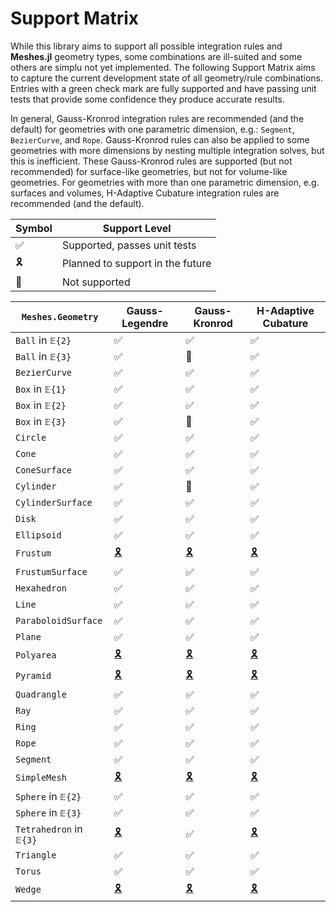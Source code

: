 # Support Matrix

While this library aims to support all possible integration rules and **Meshes.jl**
geometry types, some combinations are ill-suited and some others are simplu not yet
implemented. The following Support Matrix aims to capture the current development state of
all geometry/rule combinations. Entries with a green check mark are fully supported
and have passing unit tests that provide some confidence they produce accurate results.

In general, Gauss-Kronrod integration rules are recommended (and the default) for geometries
with one parametric dimension, e.g.: `Segment`, `BezierCurve`, and `Rope`. Gauss-Kronrod
rules can also be applied to some geometries with more dimensions by nesting multiple
integration solves, but this is inefficient. These Gauss-Kronrod rules are supported (but
not recommended) for surface-like geometries, but not for volume-like geometries. For
geometries with more than one parametric dimension, e.g. surfaces and volumes, H-Adaptive
Cubature integration rules are recommended (and the default).

| Symbol | Support Level |
|--------|---------|
| ✅ | Supported, passes unit tests |
| 🎗️ | Planned to support in the future |
| 🛑 | Not supported |

| `Meshes.Geometry` | Gauss-Legendre | Gauss-Kronrod | H-Adaptive Cubature |
|----------|----------------|---------------|---------------------|
| `Ball` in `𝔼{2}` | ✅ | ✅ | ✅ |
| `Ball` in `𝔼{3}` | ✅ | 🛑 | ✅ |
| `BezierCurve` | ✅ | ✅ | ✅ |
| `Box` in `𝔼{1}` | ✅ | ✅ | ✅ |
| `Box` in `𝔼{2}` | ✅ | ✅ | ✅ |
| `Box` in `𝔼{3}` | ✅ | 🛑 | ✅ |
| `Circle` | ✅ | ✅ | ✅ |
| `Cone` | ✅ | ✅ | ✅ |
| `ConeSurface` | ✅ | ✅ | ✅ |
| `Cylinder` | ✅ | 🛑 | ✅ |
| `CylinderSurface` | ✅ | ✅ | ✅ |
| `Disk` | ✅ | ✅ | ✅ |
| `Ellipsoid` | ✅ | ✅ | ✅ |
| `Frustum` | [🎗️](https://github.com/mikeingold/MeshIntegrals.jl/issues/57) | [🎗️](https://github.com/mikeingold/MeshIntegrals.jl/issues/57) | [🎗️](https://github.com/mikeingold/MeshIntegrals.jl/issues/57) |
| `FrustumSurface` | ✅ | ✅ | ✅ |
| `Hexahedron` | ✅ | ✅ | ✅ |
| `Line` | ✅ | ✅ | ✅ |
| `ParaboloidSurface` | ✅ | ✅ | ✅ |
| `Plane` | ✅ | ✅ | ✅ |
| `Polyarea` | [🎗️](https://github.com/mikeingold/MeshIntegrals.jl/issues/57) | [🎗️](https://github.com/mikeingold/MeshIntegrals.jl/issues/57) | [🎗️](https://github.com/mikeingold/MeshIntegrals.jl/issues/57) |
| `Pyramid` | [🎗️](https://github.com/mikeingold/MeshIntegrals.jl/issues/57) | [🎗️](https://github.com/mikeingold/MeshIntegrals.jl/issues/57) | [🎗️](https://github.com/mikeingold/MeshIntegrals.jl/issues/57) |
| `Quadrangle` | ✅ | ✅ | ✅ |
| `Ray` | ✅ | ✅ | ✅ |
| `Ring` | ✅ | ✅ | ✅ |
| `Rope` | ✅ | ✅ | ✅ |
| `Segment` | ✅ | ✅ | ✅ |
| `SimpleMesh` | [🎗️](https://github.com/mikeingold/MeshIntegrals.jl/issues/27) | [🎗️](https://github.com/mikeingold/MeshIntegrals.jl/issues/27) | [🎗️](https://github.com/mikeingold/MeshIntegrals.jl/issues/27) |
| `Sphere` in `𝔼{2}` | ✅ | ✅ | ✅ |
| `Sphere` in `𝔼{3}` | ✅ | ✅ | ✅ |
| `Tetrahedron` in `𝔼{3}` | [🎗️](https://github.com/mikeingold/MeshIntegrals.jl/issues/40) | ✅ | [🎗️](https://github.com/mikeingold/MeshIntegrals.jl/issues/40) |
| `Triangle` | ✅ | ✅ | ✅ |
| `Torus` | ✅ | ✅ | ✅ |
| `Wedge` | [🎗️](https://github.com/mikeingold/MeshIntegrals.jl/issues/57) | [🎗️](https://github.com/mikeingold/MeshIntegrals.jl/issues/57) | [🎗️](https://github.com/mikeingold/MeshIntegrals.jl/issues/57) |
